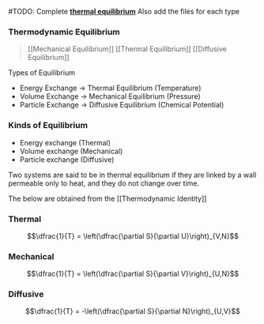 #TODO: Complete [**thermal equilibrium**](https://en.wikipedia.org/wiki/Thermal_equilibrium "Thermal equilibrium")
Also add the files for each type


### Thermodynamic Equilibrium
> [[Mechanical Equilibrium]]
> [[Thermal Equilibrium]]
> [[Diffusive Equilibrium]]








Types of Equilibrium
 - Energy Exchange $\rightarrow$ Thermal Equilibrium (Temperature)
 - Volume Exchange $\rightarrow$ Mechanical Equilibrium (Pressure)
 - Particle Exchange $\rightarrow$ Diffusive Equilibrium (Chemical Potential)

### Kinds of Equilibrium
 - Energy exchange (Thermal)
 - Volume exchange (Mechanical)
 - Particle exchange (Diffusive)

Two systems are said to be in thermal equilibrium if they are linked by a wall permeable only to heat, and they do not change over time.



The below are obtained from the [[Thermodynamic Identity]]
### Thermal
$$\dfrac{1}{T} = \left(\dfrac{\partial S}{\partial U}\right)_{V,N}$$
### Mechanical
$$\dfrac{1}{T} = \left(\dfrac{\partial S}{\partial V}\right)_{U,N}$$
### Diffusive
$$\dfrac{1}{T} = -\left(\dfrac{\partial S}{\partial N}\right)_{U,V}$$

